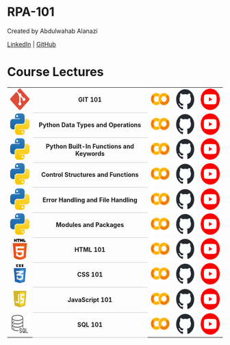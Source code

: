 # RPA-101

Created by Abdulwahab Alanazi

[LinkedIn](http://linkedin.com/in/abdulwahabdev) | [GitHub](https://github.com/AbdulwahabDev)

# Course Lectures
 
<table style="width:100%;"> 
    <tr>
        <td><img src="assets/git.png" width="50" height="50" alt="GitHub"></td>
        <td style="text-align:center; font-weight:bold; border-bottom: 1px solid #ccc;">GIT 101</td>
        <td><a href="https://colab.research.google.com/github/TrainingRepositories/RPA-101/blob/main/GIT%20101/GIT.ipynb"><img src="assets/gc.png" width="50" height="50" alt="Google Colab"></a></td>
        <td><a href="https://github.com/TrainingRepositories/RPA-101/blob/main/GIT%20101/GIT.ipynb"><img src="assets/gh.png" width="50" height="50" alt="GitHub"></a></td>
        <td><a href="#"><img src="assets/yt.png" width="50" height="50" alt="YouTube"></a></td>
    </tr> 
    <tr>
        <td><img src="assets/py.png" width="50" height="50" alt="Python"></td>
        <td style="text-align:center; font-weight:bold; border-bottom: 1px solid #ccc;">Python Data Types and Operations</td>
        <td><a href="https://colab.research.google.com/github/TrainingRepositories/RPA-101/blob/main/PYTHON%20101/1%20Python_Data_Types_and_Operations/Python_Data_Types_and_Operations.ipynb"><img src="assets/gc.png" width="50" height="50" alt="Google Colab"></a></td>
        <td><a href="https://github.com/TrainingRepositories/RPA-101/blob/main/PYTHON%20101/1%20Python_Data_Types_and_Operations/Python_Data_Types_and_Operations.ipynb"><img src="assets/gh.png" width="50" height="50" alt="GitHub"></a></td>
        <td><a href="#"><img src="assets/yt.png" width="50" height="50" alt="YouTube"></a></td>
    </tr>
    <tr>
        <td><img src="assets/py.png" width="50" height="50" alt="Python"></td>
        <td style="text-align:center; font-weight:bold; border-bottom: 1px solid #ccc;">Python Built-In Functions and Keywords</td>
        <td><a href="https://colab.research.google.com/github/TrainingRepositories/RPA-101/blob/main/PYTHON%20101/2%20Python%20BuiltIn%20Functions%20Keywords/Python_BuiltIn_Functions_Keywords.ipynb"><img src="assets/gc.png" width="50" height="50" alt="Google Colab"></a></td>
        <td><a href="https://github.com/TrainingRepositories/RPA-101/blob/main/PYTHON%20101/2%20Python%20BuiltIn%20Functions%20Keywords/Python_BuiltIn_Functions_Keywords.ipynb"><img src="assets/gh.png" width="50" height="50" alt="GitHub"></a></td>
        <td><a href="#"><img src="assets/yt.png" width="50" height="50" alt="YouTube"></a></td>
    </tr>
    <tr>
        <td><img src="assets/py.png" width="50" height="50" alt="Python"></td>
        <td style="text-align:center; font-weight:bold; border-bottom: 1px solid #ccc;">Control Structures and Functions</td>
        <td><a href="https://colab.research.google.com/github/TrainingRepositories/RPA-101/blob/main/PYTHON%20101/3%20%20Control%20Structures%20and%20Functions/Control%20Structures%20and%20Functions.ipynb"><img src="assets/gc.png" width="50" height="50" alt="Google Colab"></a></td>
        <td><a href="https://github.com/TrainingRepositories/RPA-101/blob/main/PYTHON%20101/3%20%20Control%20Structures%20and%20Functions/Control%20Structures%20and%20Functions.ipynb"><img src="assets/gh.png" width="50" height="50" alt="GitHub"></a></td>
        <td><a href="#"><img src="assets/yt.png" width="50" height="50" alt="YouTube"></a></td>
    </tr>
    <tr>
        <td><img src="assets/py.png" width="50" height="50" alt="Python"></td>
        <td style="text-align:center; font-weight:bold; border-bottom: 1px solid #ccc;">Error Handling and File Handling</td>
        <td><a href="https://colab.research.google.com/github/TrainingRepositories/RPA-101/blob/main/PYTHON%20101/3%20%20Control%20Structures%20and%20Functions/Control%20Structures%20and%20Functions.ipynb"><img src="assets/gc.png" width="50" height="50" alt="Google Colab"></a></td>
        <td><a href="https://github.com/TrainingRepositories/RPA-101/blob/main/PYTHON%20101/3%20%20Control%20Structures%20and%20Functions/Control%20Structures%20and%20Functions.ipynb"><img src="assets/gh.png" width="50" height="50" alt="GitHub"></a></td>
        <td><a href="#"><img src="assets/yt.png" width="50" height="50" alt="YouTube"></a></td>
    </tr>
    <tr>
        <td><img src="assets/py.png" width="50" height="50" alt="Python"></td>
        <td style="text-align:center; font-weight:bold; border-bottom: 1px solid #ccc;">Modules and Packages</td>
        <td><a href="https://colab.research.google.com/github/TrainingRepositories/RPA-101/blob/main/PYTHON%20101/5%20Modules%20and%20Packages/Modules%20and%20Packages.ipynb"><img src="assets/gc.png" width="50" height="50" alt="Google Colab"></a></td>
        <td><a href="https://github.com/TrainingRepositories/RPA-101/blob/main/PYTHON%20101/5%20Modules%20and%20Packages/Modules%20and%20Packages.ipynb"><img src="assets/gh.png" width="50" height="50" alt="GitHub"></a></td>
        <td><a href="#"><img src="assets/yt.png" width="50" height="50" alt="YouTube"></a></td>
    </tr>
    <tr>
        <td><img src="assets/html.png" width="50" height="50" alt="HTML"></td>
        <td style="text-align:center; font-weight:bold; border-bottom: 1px solid #ccc;">HTML 101</td>
        <td><a href="https://colab.research.google.com/github/TrainingRepositories/RPA-101/blob/main/HTML%20-%20CSS%20-%20JAVASCRIPT/HTML%20101/HTML.ipynb"><img src="assets/gc.png" width="50" height="50" alt="Google Colab"></a></td>
        <td><a href="https://github.com/TrainingRepositories/RPA-101/blob/main/HTML%20-%20CSS%20-%20JAVASCRIPT/HTML%20101/HTML.ipynb"><img src="assets/gh.png" width="50" height="50" alt="GitHub"></a></td>
        <td><a href="#"><img src="assets/yt.png" width="50" height="50" alt="YouTube"></a></td>
    </tr>
    <tr>
        <td><img src="assets/css.png" width="50" height="50" alt="CSS"></td>
        <td style="text-align:center; font-weight:bold; border-bottom: 1px solid #ccc;">CSS 101</td>
        <td><a href="https://colab.research.google.com/github/TrainingRepositories/RPA-101/blob/main/HTML%20-%20CSS%20-%20JAVASCRIPT/CSS%20101/CSS.ipynb"><img src="assets/gc.png" width="50" height="50" alt="Google Colab"></a></td>
        <td><a href="https://github.com/TrainingRepositories/RPA-101/blob/main/HTML%20-%20CSS%20-%20JAVASCRIPT/CSS%20101/CSS.ipynb"><img src="assets/gh.png" width="50" height="50" alt="GitHub"></a></td>
        <td><a href="#"><img src="assets/yt.png" width="50" height="50" alt="YouTube"></a></td>
    </tr>
    <tr>
        <td><img src="assets/js.png" width="50" height="50" alt="JavaScript"></td>
        <td style="text-align:center; font-weight:bold; border-bottom: 1px solid #ccc;">JavaScript 101</td>
        <td><a href="https://colab.research.google.com/github/TrainingRepositories/RPA-101/blob/main/HTML%20-%20CSS%20-%20JAVASCRIPT/JAVASCRIPT%20101/JAVASCRIPT.ipynb"><img src="assets/gc.png" width="50" height="50" alt="Google Colab"></a></td>
        <td><a href="https://github.com/TrainingRepositories/RPA-101/blob/main/HTML%20-%20CSS%20-%20JAVASCRIPT/JAVASCRIPT%20101/JAVASCRIPT.ipynb"><img src="assets/gh.png" width="50" height="50" alt="GitHub"></a></td>
        <td><a href="#"><img src="assets/yt.png" width="50" height="50" alt="YouTube"></a></td>
    </tr>
    <tr>
        <td><img src="assets/sql.png" width="50" height="50" alt="SQL"></td>
        <td style="text-align:center; font-weight:bold; border-bottom: 1px solid #ccc;">SQL 101</td>
        <td><a href="https://colab.research.google.com/github/TrainingRepositories/RPA-101/blob/main/SQL%20101/SQL.ipynb"><img src="assets/gc.png" width="50" height="50" alt="Google Colab"></a></td>
        <td><a href="https://github.com/TrainingRepositories/RPA-101/blob/main/SQL%20101/SQL.ipynb"><img src="assets/gh.png" width="50" height="50" alt="GitHub"></a></td>
        <td><a href="#"><img src="assets/yt.png" width="50" height="50" alt="YouTube"></a></td>
    </tr>
</table>


